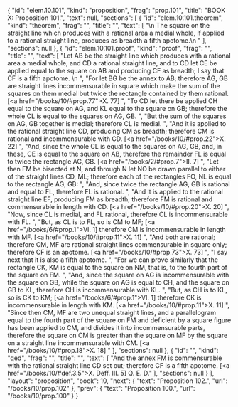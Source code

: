 {
  "id": "elem.10.101",
  "kind": "proposition",
  "frag": "prop.101",
  "title": "BOOK X: Proposition 101.",
  "text": null,
  "sections": [
    {
      "id": "elem.10.101.theorem",
      "kind": "theorem",
      "frag": "",
      "title": "",
      "text": [
        "\n       The square on the straight line which produces with a rational area a medial whole, if applied to a rational straight line, produces as breadth a fifth apotome.\n      "
      ],
      "sections": null
    },
    {
      "id": "elem.10.101.proof",
      "kind": "proof",
      "frag": "",
      "title": "",
      "text": [
        "Let AB be the straight line which produces with a rational area a medial whole, and CD a rational straight line, and to CD let CE be applied equal to the square on AB and producing CF as breadth; I say that CF is a fifth apotome. \n      ",
        "For let BG be the annex to AB; therefore AG, GB are straight lines incommensurable in square which make the sum of the squares on them medial but twice the rectangle contained by them rational. [<a href=\"/books/10/#prop.77\">X. 77</a>] ",
        "To CD let there be applied CH equal to the square on AG, and KL equal to the square on GB; therefore the whole CL is equal to the squares on AG, GB. ",
        "But the sum of the squares on AG, GB together is medial; therefore CL is medial. ",
        "And it is applied to the rational straight line CD, producing CM as breadth; therefore CM is rational and incommensurable with CD. [<a href=\"/books/10/#prop.22\">X. 22</a>] ",
        "And, since the whole CL is equal to the squares on AG, GB, and, in these, CE is equal to the square on AB, therefore the remainder FL is equal to twice the rectangle AG, GB. [<a href=\"/books/2/#prop.7\">II. 7</a>] ",
        "Let then FM be bisected at N, and through N let NO be drawn parallel to either of the straight lines CD, ML; therefore each of the rectangles FO, NL is equal to the rectangle AG, GB: ",
        "And, since twice the rectangle AG, GB is rational and equal to FL, therefore FL is rational. ",
        "And it is applied to the rational straight line EF, producing FM as breadth; therefore FM is rational and commensurable in length with CD. [<a href=\"/books/10/#prop.20\">X. 20</a>] ",
        "Now, since CL is medial, and FL rational, therefore CL is incommensurable with FL. ",
        "But, as CL is to FL, so is CM to MF; [<a href=\"/books/6/#prop.1\">VI. 1</a>] therefore CM is incommensurable in length with MF. [<a href=\"/books/10/#prop.11\">X. 11</a>] ",
        "And both are rational; therefore CM, MF are rational straight lines commensurable in square only; therefore CF is an apotome. [<a href=\"/books/10/#prop.73\">X. 73</a>] ",
        "I say next that it is also a fifth apotome. ",
        "For we can prove similarly that the rectangle CK, KM is equal to the square on NM, that is, to the fourth part of the square on FM. ",
        "And, since the square on AG is incommensurable with the square on GB, while the square on AG is equal to CH, and the square on GB to KL, therefore CH is incommensurable with KL. ",
        "But, as CH is to KL, so is CK to KM; [<a href=\"/books/6/#prop.1\">VI. 1</a>] therefore CK is incommensurable in length with KM. [<a href=\"/books/10/#prop.11\">X. 11</a>] ",
        "Since then CM, MF are two unequal straight lines, and a parallelogram equal to the fourth part of the square on FM and deficient by a square figure has been applied to CM, and divides it into incommensurable parts, therefore the square on CM is greater than the square on MF by the square on a straight line incommensurable with CM. [<a href=\"/books/10/#prop.18\">X. 18</a>] "
      ],
      "sections": null
    },
    {
      "id": "",
      "kind": "qed",
      "frag": "",
      "title": "",
      "text": [
        "And the annex FM is commensurable with the rational straight line CD set out; therefore CF is a fifth apotome. [<a href=\"/books/10/#def.3.5\">X. Deff. III. 5</a>] Q. E. D."
      ],
      "sections": null
    }
  ],
  "layout": "proposition",
  "book": 10,
  "next": {
    "text": "Proposition 102.",
    "url": "/books/10/prop.102"
  },
  "prev": {
    "text": "Proposition 100.",
    "url": "/books/10/prop.100"
  }
}
